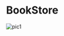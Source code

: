 # BookStore

![pic1](https://user-images.githubusercontent.com/29104973/32320144-22233628-bfbd-11e7-910b-a4b25536b2cb.png)
